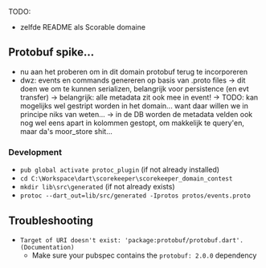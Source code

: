 
 TODO: 
  - zelfde README als Scorable domaine


## Protobuf spike...
 - nu aan het proberen om in dit domain protobuf terug te incorporeren
 - dwz: events en commands genereren op basis van .proto files
    -> dit doen we om te kunnen serializen, belangrijk voor persistence (en evt transfer)
    -> belangrijk: alle metadata zit ook mee in event!
        -> TODO: kan mogelijks wel gestript worden in het domain... want daar willen we in principe niks van weten...
        -> in de DB worden de metadata velden ook nog wel eens apart in kolommen gestopt, om makkelijk te query'en, maar da's moor_store shit...
   
### Development
 - ``pub global activate protoc_plugin`` (if not already installed)
 - ``cd C:\Workspace\dart\scorekeeper\scorekeeper_domain_contest``
 - ``mkdir lib\src\generated`` (if not already exists)
 - ``protoc --dart_out=lib/src/generated -Iprotos protos/events.proto``


## Troubleshooting
 - ``Target of URI doesn't exist: 'package:protobuf/protobuf.dart'. (Documentation)``
    - Make sure your pubspec contains the `protobuf: 2.0.0` dependency

